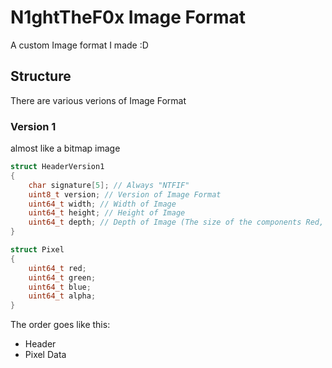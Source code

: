# N1ghtTheF0x Image Format
A custom Image format I made :D

## Structure
There are various verions of Image Format
### Version 1
almost like a bitmap image
```c
struct HeaderVersion1
{
    char signature[5]; // Always "NTFIF"
    uint8_t version; // Version of Image Format
    uint64_t width; // Width of Image
    uint64_t height; // Height of Image
    uint64_t depth; // Depth of Image (The size of the components Red, Green, Blue, Alpha)
}

struct Pixel
{
    uint64_t red;
    uint64_t green;
    uint64_t blue;
    uint64_t alpha;
}
```

The order goes like this:

- Header
- Pixel Data
